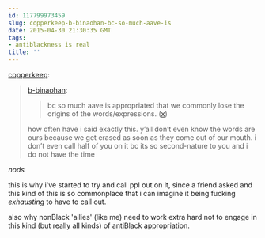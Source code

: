 ```yaml
---
id: 117799973459
slug: copperkeep-b-binaohan-bc-so-much-aave-is
date: 2015-04-30 21:30:35 GMT
tags:
- antiblackness is real
title: ''
---
```

<p><a href="http://copperkeep.tumblr.com/post/117781427166/b-binaohan-bc-so-much-aave-is-appropriated-that" class="tumblr_blog">copperkeep</a>:</p>

<blockquote><p><a href="http://xd.binaohan.org/post/117780843524/bc-so-much-aave-is-appropriated-that-we-commonly" class="tumblr_blog">b-binaohan</a>:</p>

<blockquote><p>bc so much aave is appropriated that we commonly lose the origins of the words/expressions. (<a href="http://twitter.com/b_binaohan/status/593814102449004544">x</a>)</p></blockquote>

<p>how often have i said exactly this. y’all don’t even know the words are ours because we get erased as soon as they come out of our mouth. i don’t even call half of you on it bc its so second-nature to you and i do not have the time</p></blockquote>

*nods*

this is why i've started to try and call ppl out on it, since a friend asked and this kind of this is so commonplace that i can imagine it being fucking _exhausting_ to have to call out. 

also why nonBlack 'allies' (like me) need to work extra hard not to engage in this kind (but really all kinds) of antiBlack appropriation.

